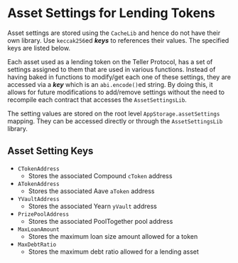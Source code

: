 # Asset Settings for Lending Tokens

Asset settings are stored using the `CacheLib` and hence do not have their own library. Use `keccak256`ed _**keys**_ to references their values. The specified keys are listed below.

Each asset used as a lending token on the Teller Protocol, has a set of settings assigned to them that are used in various functions. Instead of having baked in functions to modify/get each one of these settings, they are accessed via a _**key**_ which is an `abi.encode()`ed string. By doing this, it allows for future modifications to add/remove settings without the need to recompile each contract that accesses the `AssetSettingsLib`.

The setting values are stored on the root level `AppStorage.assetSettings` mapping. They can be accessed directly or through the `AssetSettingsLib` library.

## Asset Setting Keys

- `CTokenAddress`
  - Stores the associated Compound `cToken` address
- `ATokenAddress`
  - Stores the associated Aave `aToken` address
- `YVaultAddress`
  - Stores the associated Yearn `yVault` address
- `PrizePoolAddress`
  - Stores the associated PoolTogether pool address
- `MaxLoanAmount`
  - Stores the maximum loan size amount allowed for a token
- `MaxDebtRatio`
  - Stores the maximum debt ratio allowed for a lending asset
